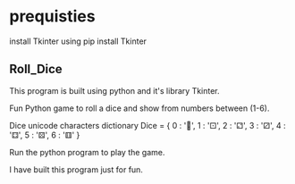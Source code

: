 # prequisties
install Tkinter using 
pip install Tkinter

## Roll_Dice
This program is built using python and it's library Tkinter.

Fun Python game to roll a dice and show from numbers between (1-6).

Dice unicode characters dictionary
Dice = {
    0 : '🎲',
    1 : '⚀',
    2 : '⚁',
    3 : '⚂',
    4 : '⚃',
    5 : '⚄',
    6 : '⚅'
}

Run the python program to play the game.

I have built this program just for fun.

